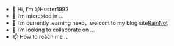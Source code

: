 - 👋 Hi, I’m @Huster1993
- 👀 I’m interested in ...
- 🌱 I’m currently learning hexo，welcom to my blog site[RainNot](www.rainnot.com)
- 💞️ I’m looking to collaborate on ...
- 📫 How to reach me ...

<!---
Huster1993/Huster1993 is a ✨ special ✨ repository because its `README.md` (this file) appears on your GitHub profile.
You can click the Preview link to take a look at your changes.
--->

